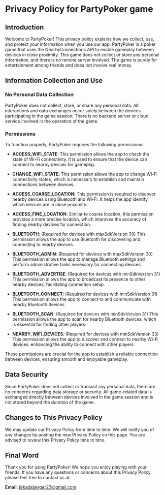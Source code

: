 # Privacy Policy for PartyPoker game

## Introduction

Welcome to PartyPoker! This privacy policy explains how we collect, use, and protect your information when you use our app. PartyPoker is a poker game that uses the NearbyConnections API to enable gameplay between devices in close proximity. This game does not collect or store any personal information, and there is no remote server involved. The game is purely for entertainment among friends and does not involve real money.

## Information Collection and Use

### No Personal Data Collection
PartyPoker does not collect, store, or share any personal data. All interactions and data exchanges occur solely between the devices participating in the game session. There is no backend server or cloud service involved in the operation of the game.

### Permissions
To function properly, PartyPoker requires the following permissions:

- **ACCESS_WIFI_STATE**: This permission allows the app to check the state of Wi-Fi connectivity. It is used to ensure that the device can connect to nearby devices for gameplay.
  
- **CHANGE_WIFI_STATE**: This permission allows the app to change Wi-Fi connectivity states, which is necessary to establish and maintain connections between devices.
  
- **ACCESS_COARSE_LOCATION**: This permission is required to discover nearby devices using Bluetooth and Wi-Fi. It helps the app identify which devices are in close proximity.
  
- **ACCESS_FINE_LOCATION**: Similar to coarse location, this permission provides a more precise location, which improves the accuracy of finding nearby devices for connection.
  
- **BLUETOOTH**: (Required for devices with maxSdkVersion 30) This permission allows the app to use Bluetooth for discovering and connecting to nearby devices.
  
- **BLUETOOTH_ADMIN**: (Required for devices with maxSdkVersion 30) This permission allows the app to manage Bluetooth settings and perform administrative tasks necessary for connecting devices.
  
- **BLUETOOTH_ADVERTISE**: (Required for devices with minSdkVersion 31) This permission allows the app to broadcast its presence to other nearby devices, facilitating connection setup.
  
- **BLUETOOTH_CONNECT**: (Required for devices with minSdkVersion 31) This permission allows the app to connect to and communicate with nearby Bluetooth devices.
  
- **BLUETOOTH_SCAN**: (Required for devices with minSdkVersion 31) This permission allows the app to scan for nearby Bluetooth devices, which is essential for finding other players.
  
- **NEARBY_WIFI_DEVICES**: (Required for devices with minSdkVersion 33) This permission allows the app to discover and connect to nearby Wi-Fi devices, enhancing the ability to connect with other players.

These permissions are crucial for the app to establish a reliable connection between devices, ensuring smooth and enjoyable gameplay.

## Data Security
Since PartyPoker does not collect or transmit any personal data, there are no concerns regarding data storage or security. All game-related data is exchanged directly between devices involved in the game session and is not stored beyond the duration of the game.

## Changes to This Privacy Policy

We may update our Privacy Policy from time to time. We will notify you of any changes by posting the new Privacy Policy on this page. You are advised to review this Privacy Policy time to time.

## Final Word

Thank you for using PartyPoker! We hope you enjoy playing with your friends. If you have any questions or concerns about this Privacy Policy, please feel free to contact us at:

**Email**: jirkadaberger27@gmail.com

